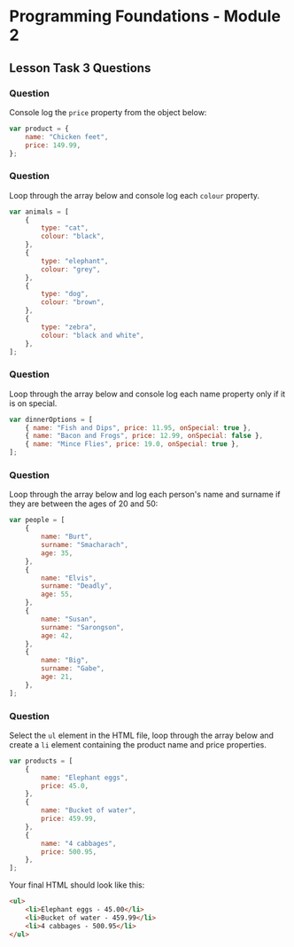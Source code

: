 # Programming Foundations - Module 2

## Lesson Task 3 Questions

### Question

Console log the `price` property from the object below:

```js
var product = {
	name: "Chicken feet",
	price: 149.99,
};
```

### Question

Loop through the array below and console log each `colour` property.

```js
var animals = [
	{
		type: "cat",
		colour: "black",
	},
	{
		type: "elephant",
		colour: "grey",
	},
	{
		type: "dog",
		colour: "brown",
	},
	{
		type: "zebra",
		colour: "black and white",
	},
];
```

### Question

Loop through the array below and console log each name property only if it is on special.

```js
var dinnerOptions = [
	{ name: "Fish and Dips", price: 11.95, onSpecial: true },
	{ name: "Bacon and Frogs", price: 12.99, onSpecial: false },
	{ name: "Mince Flies", price: 19.0, onSpecial: true },
];
```

### Question

Loop through the array below and log each person's name and surname if they are between the ages of 20 and 50:

```js
var people = [
	{
		name: "Burt",
		surname: "Smacharach",
		age: 35,
	},
	{
		name: "Elvis",
		surname: "Deadly",
		age: 55,
	},
	{
		name: "Susan",
		surname: "Sarongson",
		age: 42,
	},
	{
		name: "Big",
		surname: "Gabe",
		age: 21,
	},
];
```

### Question

Select the `ul` element in the HTML file, loop through the array below and create a `li` element containing the product name and price properties.

```js
var products = [
	{
		name: "Elephant eggs",
		price: 45.0,
	},
	{
		name: "Bucket of water",
		price: 459.99,
	},
	{
		name: "4 cabbages",
		price: 500.95,
	},
];
```

Your final HTML should look like this:

```html
<ul>
	<li>Elephant eggs - 45.00</li>
	<li>Bucket of water - 459.99</li>
	<li>4 cabbages - 500.95</li>
</ul>
```
